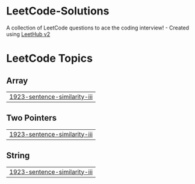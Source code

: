 # LeetCode-Solutions
A collection of LeetCode questions to ace the coding interview! - Created using [LeetHub v2](https://github.com/arunbhardwaj/LeetHub-2.0)

<!---LeetCode Topics Start-->
# LeetCode Topics
## Array
|  |
| ------- |
| [1923-sentence-similarity-iii](https://github.com/nittya-programmer/LeetCode-Solutions/tree/master/1923-sentence-similarity-iii) |
## Two Pointers
|  |
| ------- |
| [1923-sentence-similarity-iii](https://github.com/nittya-programmer/LeetCode-Solutions/tree/master/1923-sentence-similarity-iii) |
## String
|  |
| ------- |
| [1923-sentence-similarity-iii](https://github.com/nittya-programmer/LeetCode-Solutions/tree/master/1923-sentence-similarity-iii) |
<!---LeetCode Topics End-->